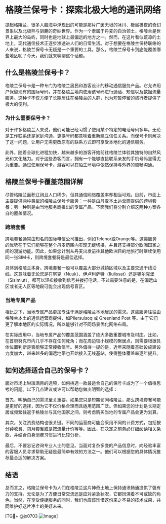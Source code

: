 # 格陵兰保号卡：探索北极大地的通讯网络

提起格陵兰，很多人脑海中浮现出的可能是那片广袤无垠的冰川、极昼极夜的奇幻景象以及北极熊与驯鹿的奇妙世界。作为一个隶属于丹麦的自治领土，格陵兰是世界上最大的岛屿，同时也是地球上最偏远的地方之一。然而，在这片看似荒凉的土地上，现代通信技术正逐步渗透进人们的日常生活。对于想要在格陵兰保持联络的人来说，格陵兰保号卡无疑是一个重要的工具。那么，格陵兰保号卡到底能覆盖哪些地区呢？今天，我们就来聊聊这个话题。

## 什么是格陵兰保号卡？

格陵兰保号卡是一种专门为格陵兰居民和游客设计的移动通信服务产品。它允许用户保留现有的国际号码，并在格陵兰境内使用该号码进行通话、短信以及数据流量服务。这种卡不仅方便了长期居住在格陵兰的人群，也为短暂停留的旅行者提供了极大的便利。

### 为什么需要保号卡？
对于许多格陵兰人来说，他们可能已经习惯了使用某个特定的电话号码多年。无论是工作联系还是家庭沟通，更换号码都意味着重新建立信任关系。而保号卡则解决了这一问题，让用户无需更改原有的联系方式即可享受本地化的通信服务。

此外，随着全球化进程加快，越来越多的游客开始前往格陵兰体验其独特的自然风光和文化魅力。对于这些游客而言，拥有一个能够直接联系亲友的手机号码显得尤为重要。通过使用保号卡，游客可以在陌生环境中依然保持与外界的顺畅沟通。

## 格陵兰保号卡覆盖范围详解

尽管格陵兰面积辽阔且人口稀少，但其通信网络覆盖率却相当可观。目前，市面上主要提供两种类型的格陵兰保号卡服务：一种是由丹麦本土运营商提供的跨境套餐；另一种则是由当地服务商推出的专属产品。下面我们将分别介绍这两种方案各自的覆盖情况。

### 跨境套餐
跨境套餐通常由知名的国际电信公司推出，例如Telenor或Orange等。这类服务的优势在于它们能够在整个丹麦范围内实现无缝切换，并且还支持部分欧洲国家之间的漫游功能。因此，如果您计划从丹麦出发前往其他欧洲目的地旅行时继续使用同一张SIM卡，则跨境套餐将是最佳选择。

具体到格陵兰本身，跨境套餐一般可以覆盖大部分城镇区域以及主要交通干线沿线。这意味着无论您是在努克（Nuuk）、伊卢利萨特（Ilulissat）还是锡尔克堡（Sisimiut），都可以轻松接收到信号并拨打电话。不过需要注意的是，在偏远山区或者无人区等地段可能会出现信号盲区。

### 当地专属产品
相比之下，当地专属产品更加专注于满足格陵兰本地居民的需求。这些服务往往由格陵兰本土的通信运营商提供，如Pilersuisoq 或 Greenland Post 等。由于它们更了解本地区的实际情况，所以能够针对不同场景优化网络布局。

在实际应用中，当地专属产品的覆盖范围涵盖了绝大多数重要城市及村庄。比如，在首府努克市内几乎不存在任何死角；而在周边较小规模的聚居点，则需要根据具体位置判断是否能够正常接收信号。另外值得一提的是，近年来随着基础设施建设力度加大，越来越多的偏远地带也开始接入无线基站，使得整体覆盖率逐年提升。

## 如何选择适合自己的保号卡？

面对市场上琳琅满目的选项，如何挑选一款最适合自己的保号卡成为了一个值得思考的问题。以下几点建议或许可以帮助您做出明智的选择：

首先，明确自己的需求至关重要。如果您只是短期访问格陵兰，那么跨境套餐可能是更好的选择，因为它不仅价格合理而且适用范围广泛。但如果您的计划是长期定居或频繁往返于格陵兰与其他国家之间，则考虑购买当地的专属产品会更为划算。

其次，关注资费结构也很关键。不同的运营商可能会采用不同的计费方式，包括按分钟收费、包月套餐或是按流量计价等等。因此，在决定之前务必仔细阅读相关条款，并结合自身消费习惯进行比较分析。

最后，不要忘记咨询专业人士的意见。当面对复杂多变的产品信息时，向经验丰富的客服人员寻求帮助无疑是最简单有效的方法之一。他们可以根据您的具体情况推荐最合适的解决方案。

## 结语

总而言之，格陵兰保号卡为人们在格陵兰这片神奇土地上保持通讯畅通提供了强有力的支持。无论是为了方便日常交流还是应对紧急状况，它都扮演着不可或缺的角色。当然，在享受便捷服务的同时，我们也应该珍惜这份来之不易的技术成果，共同维护好这片净土的美好未来。

[TG💪+ @jx0703 ![Image](https://github.com/user-attachments/assets/dbca1d08-cadb-493c-b0ec-ad6f7a83f270)]